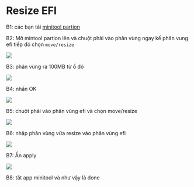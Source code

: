 # Resize EFI

B1: các bạn tải [minitool partion](https://www.minitool.com/)

B2: Mở mintool partion lên và chuột phải vào phân vùng ngay kế phân vung efi tiếp đó chọn `move/resize`

![](https://i.imgur.com/16JnZvW.png)

B3: phân vùng ra 100MB từ ổ đó

![](https://i.imgur.com/fUw818B.png)

B4: nhấn OK

![](https://i.imgur.com/dBL8FmW.png)

B5: chuột phải vào phân vùng efi và chọn move/resize

![](https://i.imgur.com/kqH6k92.png)

B6: nhập phân vùng vừa resize vào phân vùng efi

![](https://i.imgur.com/vbtogcF.png)

B7: Ấn apply

![](https://i.imgur.com/oT3L9Ru.png)

B8: tắt app minitool và như vậy là done


